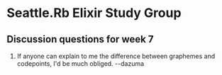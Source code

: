 # Seattle.Rb Elixir Study Group

## Discussion questions for week 7

1. If anyone can explain to me the difference between graphemes and codepoints, I'd be much obliged. --dazuma
